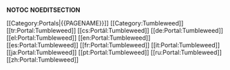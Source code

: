 <!--

This page was created using Template:Portal

--><div class="row"><!--

Left column

--><div class="col-md-8">
{{Card
|header=Welcome to the '''openSUSE Tumbleweed''' portal! {{Edit button|class=float-right btn-sm|{{FULLPAGENAME}}/Intro}}
|body={{:{{FULLPAGENAME}}/Intro}}
}}
{{Card
|header=Topics {{Edit button|class=float-right btn-sm|{{FULLPAGENAME}}/Topics}}
|body={{:{{FULLPAGENAME}}/Topics}}
}}
</div><!-- /.col-md-8 --><!--

Right column

--><div class="col-md-4">
{{Portal:Distribution/Releases}}
{{Card
|header=Navigation {{Edit button|class=float-right btn-sm|{{FULLPAGENAME}}/Navigation}}
|body={{:{{FULLPAGENAME}}/Navigation}}
}}
</div><!-- /.col-md-4 -->
</div><!-- /.row -->

__NOTOC__ __NOEDITSECTION__

[[Category:Portals|{{PAGENAME}}]]
[[Category:Tumbleweed]]
<noinclude>
[[tr:Portal:Tumbleweed]]
[[cs:Portál:Tumbleweed]]
[[de:Portal:Tumbleweed]]
[[el:Portal:Tumbleweed]]
[[en:Portal:Tumbleweed]]
[[es:Portal:Tumbleweed]]
[[fr:Portal:Tumbleweed]]
[[it:Portal:Tumbleweed]]
[[ja:Portal:Tumbleweed]]
[[pt:Portal:Tumbleweed]]
[[ru:Portal:Tumbleweed]]
[[zh:Portal:Tumbleweed]]
</noinclude>
